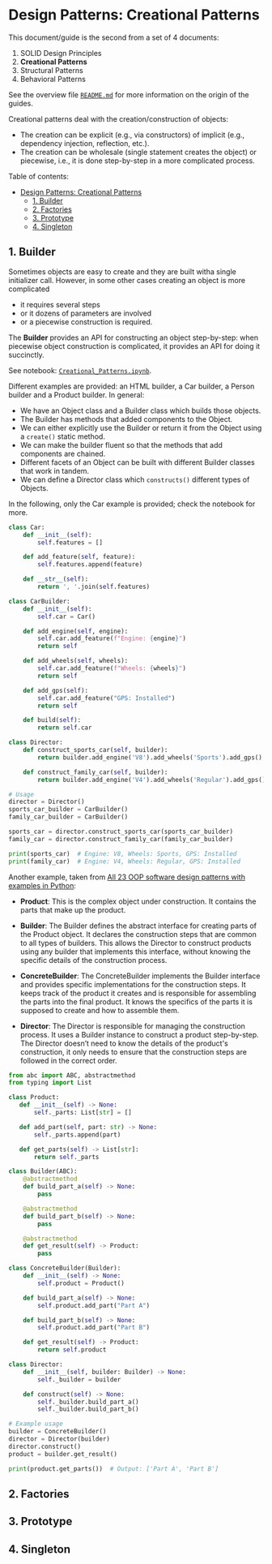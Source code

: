 # Design Patterns: Creational Patterns

This document/guide is the second from a set of 4 documents:

1. SOLID Design Principles
2. **Creational Patterns**
3. Structural Patterns
4. Behavioral Patterns

See the overview file [`README.md`](README.md) for more information on the origin of the guides.

Creational patterns deal with the creation/construction of objects:

- The creation can be explicit (e.g., via constructors) of implicit (e.g., dependency injection, reflection, etc.).
- The creation can be wholesale (single statement creates the object) or piecewise, i.e., it is done step-by-step in a more complicated process.

Table of contents:

- [Design Patterns: Creational Patterns](#design-patterns-creational-patterns)
  - [1. Builder](#1-builder)
  - [2. Factories](#2-factories)
  - [3. Prototype](#3-prototype)
  - [4. Singleton](#4-singleton)

## 1. Builder

Sometimes objects are easy to create and they are built witha single initializer call. However, in some other cases creating an object is more complicated

- it requires several steps
- or it dozens of parameters are involved
- or a piecewise construction is required.

The **Builder** provides an API for constructing an object step-by-step: when piecewise object construction is complicated, it provides an API for doing it succinctly.

See notebook: [`Creational_Patterns.ipynb`](./02_Creational_Patterns/Creational_Patterns.ipynb).

Different examples are provided: an HTML builder, a Car builder, a Person builder and a Product builder. In general:

- We have an Object class and a Builder class which builds those objects.
- The Builder has methods that added components to the Object.
- We can either explicitly use the Builder or return it from the Object using a `create()` static method.
- We can make the builder fluent so that the methods that add components are chained.
- Different facets of an Object can be built with different Builder classes that work in tandem.
- We can define a Director class which `constructs()` different types of Objects.

In the following, only the Car example is provided; check the notebook for more.

```python
class Car:
    def __init__(self):
        self.features = []

    def add_feature(self, feature):
        self.features.append(feature)

    def __str__(self):
        return ', '.join(self.features)

class CarBuilder:
    def __init__(self):
        self.car = Car()

    def add_engine(self, engine):
        self.car.add_feature(f"Engine: {engine}")
        return self

    def add_wheels(self, wheels):
        self.car.add_feature(f"Wheels: {wheels}")
        return self

    def add_gps(self):
        self.car.add_feature("GPS: Installed")
        return self

    def build(self):
        return self.car

class Director:
    def construct_sports_car(self, builder):
        return builder.add_engine('V8').add_wheels('Sports').add_gps().build()

    def construct_family_car(self, builder):
        return builder.add_engine('V4').add_wheels('Regular').add_gps().build()

# Usage
director = Director()
sports_car_builder = CarBuilder()
family_car_builder = CarBuilder()

sports_car = director.construct_sports_car(sports_car_builder)
family_car = director.construct_family_car(family_car_builder)

print(sports_car)  # Engine: V8, Wheels: Sports, GPS: Installed
print(family_car)  # Engine: V4, Wheels: Regular, GPS: Installed

```

Another example, taken from [All 23 OOP software design patterns with examples in Python](https://medium.com/@cautaerts/all-23-oop-software-design-patterns-with-examples-in-python-cac1d3f4f4d5):

- **Product**: This is the complex object under construction. It contains the parts that make up the product.

- **Builder**: The Builder defines the abstract interface for creating parts of the Product object. It declares the construction steps that are common to all types of builders. This allows the Director to construct products using any builder that implements this interface, without knowing the specific details of the construction process.

- **ConcreteBuilder**: The ConcreteBuilder implements the Builder interface and provides specific implementations for the construction steps. It keeps track of the product it creates and is responsible for assembling the parts into the final product. It knows the specifics of the parts it is supposed to create and how to assemble them.

- **Director**: The Director is responsible for managing the construction process. It uses a Builder instance to construct a product step-by-step. The Director doesn’t need to know the details of the product's construction, it only needs to ensure that the construction steps are followed in the correct order.

```python
from abc import ABC, abstractmethod
from typing import List

class Product:
   def __init__(self) -> None:
       self._parts: List[str] = []

   def add_part(self, part: str) -> None:
       self._parts.append(part)

   def get_parts(self) -> List[str]:
       return self._parts

class Builder(ABC):
    @abstractmethod
    def build_part_a(self) -> None:
        pass

    @abstractmethod
    def build_part_b(self) -> None:
        pass

    @abstractmethod
    def get_result(self) -> Product:
        pass

class ConcreteBuilder(Builder):
    def __init__(self) -> None:
        self.product = Product()

    def build_part_a(self) -> None:
        self.product.add_part("Part A")

    def build_part_b(self) -> None:
        self.product.add_part("Part B")

    def get_result(self) -> Product:
        return self.product

class Director:
    def __init__(self, builder: Builder) -> None:
        self._builder = builder

    def construct(self) -> None:
        self._builder.build_part_a()
        self._builder.build_part_b()

# Example usage
builder = ConcreteBuilder()
director = Director(builder)
director.construct()
product = builder.get_result()

print(product.get_parts())  # Output: ['Part A', 'Part B']

```

## 2. Factories

## 3. Prototype

## 4. Singleton


